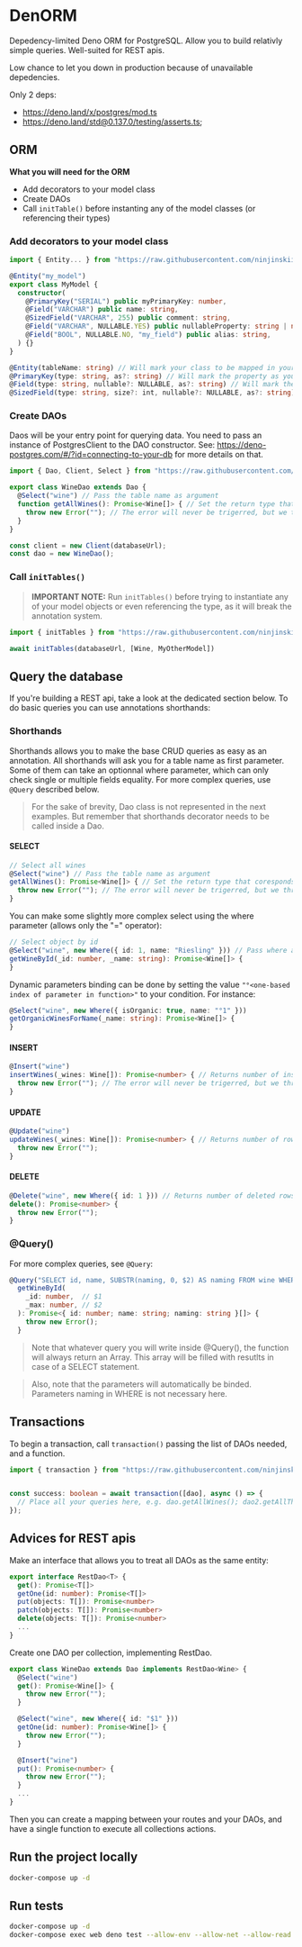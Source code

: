 # DenORM
Depedency-limited Deno ORM for PostgreSQL. Allow you to build relativly simple queries.
Well-suited for REST apis.

Low chance to let you down in production because of unavailable depedencies.

Only 2 deps:
* https://deno.land/x/postgres/mod.ts
* https://deno.land/std@0.137.0/testing/asserts.ts;


## ORM
<b>What you will need for the ORM</b>
* Add decorators to your model class
* Create DAOs
* Call `initTable()` before instanting any of the model classes (or referencing their types)

### Add decorators to your model class

```ts
import { Entity... } from "https://raw.githubusercontent.com/ninjinskii/denorm/master/mod.ts"

@Entity("my_model")
export class MyModel {
  constructor(
    @PrimaryKey("SERIAL") public myPrimaryKey: number,
    @Field("VARCHAR") public name: string,
    @SizedField("VARCHAR", 255) public comment: string,
    @Field("VARCHAR", NULLABLE.YES) public nullableProperty: string | null,
    @Field("BOOL", NULLABLE.NO, "my_field") public alias: string,
  ) {}
}
```

```ts
@Entity(tableName: string) // Will mark your class to be mapped in your DB, bearing the provided name.
@PrimaryKey(type: string, as?: string) // Will mark the property as your primary key with the provided type. If set, `as` your field will take that name in the database.
@Field(type: string, nullable?: NULLABLE, as?: string) // Will mark the property as a standard field, with the provided type.
@SizedField(type: string, size?: int, nullable?: NULLABLE, as?: string) // Will mark the property as a standard field, with the provided type and size (e.g; VARCHAR(255)).
```

### Create DAOs

Daos will be your entry point for querying data.
You need to pass an instance of PostgresClient to the DAO constructor.
See: https://deno-postgres.com/#/?id=connecting-to-your-db for more details on that.

```ts
import { Dao, Client, Select } from "https://raw.githubusercontent.com/ninjinskii/denorm/master/mod.ts"

export class WineDao extends Dao {
  @Select("wine") // Pass the table name as argument
  function getAllWines(): Promise<Wine[]> { // Set the return type that coresponds to the fetched data
    throw new Error(""); // The error will never be trigerred, but we throw it to avoid linter complaints.
  }
}

const client = new Client(databaseUrl);
const dao = new WineDao();

```

### Call `initTables()` 

> __IMPORTANT NOTE:__
Run `initTables()` before trying to instantiate any of your model objects or even referencing the type, as it will break the annotation system.
```ts
import { initTables } from "https://raw.githubusercontent.com/ninjinskii/denorm/master/mod.ts"

await initTables(databaseUrl, [Wine, MyOtherModel])
```

## Query the database
If you're building a REST api, take a look at the dedicated section below.
To do basic queries you can use annotations shorthands:

### Shorthands
Shorthands allows you to make the base CRUD queries as easy as an annotation.
All shorthands will ask you for a table name as first parameter.
Some of them can take an optionnal where parameter, which can only check single or multiple fields equality.
For more complex queries, use `@Query` described below.

> For the sake of brevity, Dao class is not represented in the next examples. But remember that shorthands decorator needs to be called inside a Dao.

#### SELECT

```ts
// Select all wines
@Select("wine") // Pass the table name as argument
getAllWines(): Promise<Wine[]> { // Set the return type that coresponds to the fetched data
  throw new Error(""); // The error will never be trigerred, but we throw it to avoid linter complaints.
}
```

You can make some slightly more complex select using the where parameter (allows only the "=" operator):
```ts
// Select object by id
@Select("wine", new Where({ id: 1, name: "Riesling" })) // Pass where as argument.
getWineById(_id: number, _name: string): Promise<Wine[]> {
}
```

Dynamic parameters binding can be done by setting the value `"°<one-based index of parameter in function>"` to your condition.
For instance:

```ts
@Select("wine", new Where({ isOrganic: true, name: "°1" })) 
getOrganicWinesForName(_name: string): Promise<Wine[]> {
}
```

#### INSERT

```ts
@Insert("wine")
insertWines(_wines: Wine[]): Promise<number> { // Returns number of inserted rows
  throw new Error(""); // The error will never be trigerred, but we throw it to avoid linter complaints.
}
```

#### UPDATE

```ts
@Update("wine")
updateWines(_wines: Wine[]): Promise<number> { // Returns number of rows affected
  throw new Error("");
}
```

#### DELETE

```ts
@Delete("wine", new Where({ id: 1 })) // Returns number of deleted rows. Where is mandatory for Delete shorthand.
delete(): Promise<number> {
  throw new Error("");
}
```

### @Query()
For more complex queries, see `@Query`:
```ts
@Query("SELECT id, name, SUBSTR(naming, 0, $2) AS naming FROM wine WHERE id = $1")
  getWineById(
    _id: number,  // $1
    _max: number, // $2
  ): Promise<{ id: number; name: string; naming: string }[]> {
    throw new Error();
  }
```

> Note that whatever query you will write inside @Query(), the function will always return an Array.
> This array will be filled with resutlts in case of a SELECT statement.

> Also, note that the parameters will automatically be binded. Parameters naming in WHERE is not necessary here.

## Transactions
To begin a transaction, call `transaction()` passing the list of DAOs needed, and a function.
```ts
import { transaction } from "https://raw.githubusercontent.com/ninjinskii/denorm/master/mod.ts"


const success: boolean = await transaction([dao], async () => {
  // Place all your queries here, e.g. dao.getAllWines(); dao2.getAllThing();
});
```

## Advices for REST apis
Make an interface that allows you to treat all DAOs as the same entity:

```ts
export interface RestDao<T> {
  get(): Promise<T[]>
  getOne(id: number): Promise<T[]>
  put(objects: T[]): Promise<number>
  patch(objects: T[]): Promise<number>
  delete(objects: T[]): Promise<number>
  ...
}
```
Create one DAO per collection, implementing RestDao.

```ts
export class WineDao extends Dao implements RestDao<Wine> {
  @Select("wine")
  get(): Promise<Wine[]> {
    throw new Error("");
  }

  @Select("wine", new Where({ id: "$1" }))
  getOne(id: number): Promise<Wine[]> {
    throw new Error("");
  }

  @Insert("wine")
  put(): Promise<number> {
    throw new Error("");
  }
  ...
}
```

Then you can create a mapping between your routes and your DAOs, and have a single function to execute all collections actions.

## Run the project locally
```bash
docker-compose up -d
```

## Run tests
```bash
docker-compose up -d
docker-compose exec web deno test --allow-env --allow-net --allow-read tests
```

